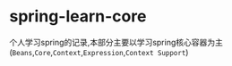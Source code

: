 # spring-learn-core
个人学习spring的记录,本部分主要以学习spring核心容器为主(`Beans`,`Core`,`Context`,`Expression`,`Context Support`)
